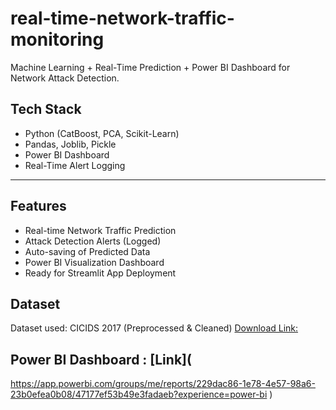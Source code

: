 # real-time-network-traffic-monitoring
Machine Learning + Real-Time Prediction + Power BI Dashboard for Network Attack Detection.


## Tech Stack 
- Python (CatBoost, PCA, Scikit-Learn)
- Pandas, Joblib, Pickle
- Power BI Dashboard
- Real-Time Alert Logging

---

## Features 
- Real-time Network Traffic Prediction
- Attack Detection Alerts (Logged)
- Auto-saving of Predicted Data
- Power BI Visualization Dashboard
- Ready for Streamlit App Deployment

## Dataset 
Dataset used: CICIDS 2017 (Preprocessed & Cleaned)
 [Download Link: ](https://www.kaggle.com/datasets/chethuhn/network-intrusion-dataset?utm_source=chatgpt.com&select=Friday-WorkingHours-Afternoon-DDos.pcap_ISCX.csv
)  


## Power BI Dashboard : [Link](
https://app.powerbi.com/groups/me/reports/229dac86-1e78-4e57-98a6-23b0efea0b08/47177ef53b49e3fadaeb?experience=power-bi
)
